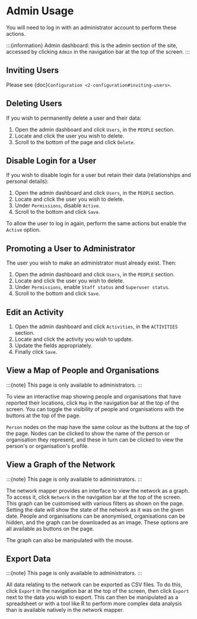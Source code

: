 # Admin Usage

You will need to log in with an administrator account to perform these actions.

:::{information}
Admin dashboard: this is the admin section of the site, accessed by clicking `Admin` in the navigation bar at the top of the screen.
:::

## Inviting Users

Please see {doc}`Configuration <2-configuration#inviting-users>`.

## Deleting Users

If you wish to permanently delete a user and their data:

1. Open the admin dashboard and click `Users`, in the `PEOPLE` section.
2. Locate and click the user you wish to delete.
3. Scroll to the bottom of the page and click `Delete`.

## Disable Login for a User

If you wish to disable login for a user but retain their data (relationships and personal details):

1. Open the admin dashboard and click `Users`, in the `PEOPLE` section.
2. Locate and click the user you wish to delete.
3. Under `Permissions`, disable `Active`.
4. Scroll to the bottom and click `Save`.

To allow the user to log in again, perform the same actions but enable the `Active` option.

## Promoting a User to Administrator

The user you wish to make an administrator must already exist. Then:

1. Open the admin dashboard and click `Users`, in the `PEOPLE` section.
2. Locate and click the user you wish to delete.
3. Under `Permissions`, enable `Staff status` and `Superuser status`.
4. Scroll to the bottom and click `Save`.

## Edit an Activity

1. Open the admin dashboard and click `Activities`, in the `ACTIVITIES` section.
2. Locate and click the activity you wish to update.
3. Update the fields appropriately.
4. Finally click `Save`.

## View a Map of People and Organisations

:::{note}
This page is only available to administrators.
:::

To view an interactive map showing people and organisations that have reported their locations, click `Map` in the navigation bar at the top of the screen. You can toggle the visibility of people and organisations with the buttons at the top of the page.

`Person` nodes on the map have the same colour as the buttons at the top of the page. Nodes can be clicked to show the name of the person or organisation they represent, and these in turn can be clicked to view the person's or organisation's profile.

## View a Graph of the Network

:::{note}
This page is only available to administrators.
:::

The network mapper provides an interface to view the network as a graph. To access it, click `Network` in the navigation bar at the top of the screen. This graph can be customised with various filters as shown on the page. Setting the date will show the state of the network as it was on the given date. People and organisations can be anonymised, organisations can be hidden, and the graph can be downloaded as an image. These options are all available as buttons on the page.

The graph can also be manipulated with the mouse.

## Export Data

:::{note}
This page is only available to administrators.
:::

All data relating to the network can be exported as CSV files. To do this, click `Export` in the navigation bar at the top of the screen, then click `Export` next to the data you wish to export. This can then be manipulated as a spreadsheet or with a tool like R to perform more complex data analysis than is available natively in the network mapper.
